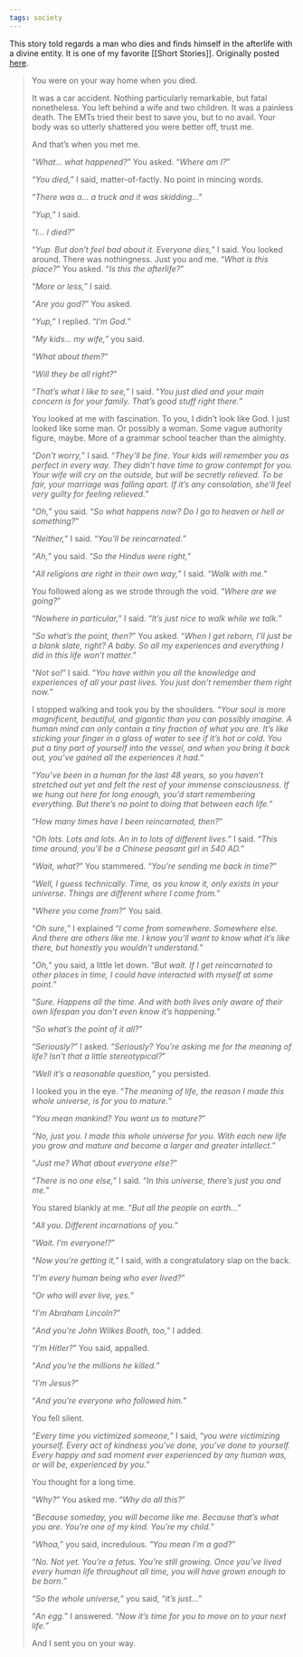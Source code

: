 ```yaml
---
tags: society
---
```


This story told regards a man who dies and finds himself in the afterlife with a divine entity. It is one of my favorite [[Short Stories]]. Originally posted [here](www.galactanet.com/oneoff/theegg_mod.html).

> You were on your way home when you died.
> 
> It was a car accident. Nothing particularly remarkable, but fatal nonetheless. You left behind a wife and two children. It was a painless death. The EMTs tried their best to save you, but to no avail. Your body was so utterly shattered you were better off, trust me.
> 
> And that’s when you met me.
> 
> “_What… what happened?_” You asked. “_Where am I?_”
> 
> “_You died,_” I said, matter-of-factly. No point in mincing words.
> 
> “_There was a… a truck and it was skidding…_”
> 
> “_Yup,_” I said.
> 
> “_I… I died?_”
> 
> “_Yup. But don’t feel bad about it. Everyone dies,_” I said.
> You looked around. There was nothingness. Just you and me. “_What is this place?_” You asked. “_Is this the afterlife?_”
> 
> “_More or less,_” I said.
> 
> “_Are you god?_” You asked.
> 
> “_Yup,_” I replied. “_I’m God._”
> 
> “_My kids… my wife,_” you said.
> 
> “_What about them?_”
> 
> “_Will they be all right?_”
> 
> “_That’s what I like to see,_” I said. “_You just died and your main concern is for your family. That’s good stuff right there._”
> 
> You looked at me with fascination. To you, I didn’t look like God. I just looked like some man. Or possibly a woman. Some vague authority figure, maybe. More of a grammar school teacher than the almighty.
> 
> “_Don’t worry,_” I said. “_They’ll be fine. Your kids will remember you as perfect in every way. They didn’t have time to grow contempt for you. Your wife will cry on the outside, but will be secretly relieved. To be fair, your marriage was falling apart. If it’s any consolation, she’ll feel very guilty for feeling relieved._”
> 
> “_Oh,_” you said. “_So what happens now? Do I go to heaven or hell or something?_”
> 
> “_Neither,_” I said. “_You’ll be reincarnated._”
> 
> “_Ah,_” you said. “_So the Hindus were right,_”
> 
> “_All religions are right in their own way,_” I said. “_Walk with me._”
> 
> You followed along as we strode through the void. “_Where are we going?_”
> 
> “_Nowhere in particular,_” I said. “_It’s just nice to walk while we talk._”
> 
> “_So what’s the point, then?_” You asked. “_When I get reborn, I’ll just be a blank slate, right? A baby. So all my experiences and everything I did in this life won’t matter._”
> 
> “_Not so!_” I said. “_You have within you all the knowledge and experiences of all your past lives. You just don’t remember them right now._”
> 
> I stopped walking and took you by the shoulders. “_Your soul is more magnificent, beautiful, and gigantic than you can possibly imagine. A human mind can only contain a tiny fraction of what you are. It’s like sticking your finger in a glass of water to see if it’s hot or cold. You put a tiny part of yourself into the vessel, and when you bring it back out, you’ve gained all the experiences it had._“
> 
> “_You’ve been in a human for the last 48 years, so you haven’t stretched out yet and felt the rest of your immense consciousness. If we hung out here for long enough, you’d start remembering everything. But there’s no point to doing that between each life._”
> 
> “_How many times have I been reincarnated, then?_”
> 
> “_Oh lots. Lots and lots. An in to lots of different lives._” I said. “_This time around, you’ll be a Chinese peasant girl in 540 AD._”
> 
> “_Wait, what?_” You stammered. “_You’re sending me back in time?_”
> 
> “_Well, I guess technically. Time, as you know it, only exists in your universe. Things are different where I come from._”
> 
> “_Where you come from?_” You said.
> 
> “_Oh sure,_” I explained “_I come from somewhere. Somewhere else. And there are others like me. I know you’ll want to know what it’s like there, but honestly you wouldn’t understand._”
> 
> “_Oh,_” you said, a little let down. “_But wait. If I get reincarnated to other places in time, I could have interacted with myself at some point._”
> 
> “_Sure. Happens all the time. And with both lives only aware of their own lifespan you don’t even know it’s happening._”
> 
> “_So what’s the point of it all?_”
> 
> “_Seriously?_” I asked. “_Seriously? You’re asking me for the meaning of life? Isn’t that a little stereotypical?_”
> 
> “_Well it’s a reasonable question,_” you persisted.
> 
> I looked you in the eye. “_The meaning of life, the reason I made this whole universe, is for you to mature._”
> 
> “_You mean mankind? You want us to mature?_”
> 
> “_No, just you. I made this whole universe for you. With each new life you grow and mature and become a larger and greater intellect._”
> 
> “_Just me? What about everyone else?_”
> 
> “_There is no one else,_” I said. “_In this universe, there’s just you and me._”
> 
> You stared blankly at me. “_But all the people on earth…_”
> 
> “_All you. Different incarnations of you._”
> 
> “_Wait. I’m everyone!?_”
> 
> “_Now you’re getting it,_” I said, with a congratulatory slap on the back.
> 
> “_I’m every human being who ever lived?_”
> 
> “_Or who will ever live, yes._”
> 
> “_I’m Abraham Lincoln?_”
> 
> “_And you’re John Wilkes Booth, too,_” I added.
> 
> “_I’m Hitler?_” You said, appalled.
> 
> “_And you’re the millions he killed._”
> 
> “_I’m Jesus?_”
> 
> “_And you’re everyone who followed him._”
> 
> You fell silent.
> 
> “_Every time you victimized someone,_” I said, “_you were victimizing yourself. Every act of kindness you’ve done, you’ve done to yourself. Every happy and sad moment ever experienced by any human was, or will be, experienced by you._”
> 
> You thought for a long time.
> 
> “_Why?_” You asked me. “_Why do all this?_”
> 
> “_Because someday, you will become like me. Because that’s what you are. You’re one of my kind. You’re my child._”
> 
> “_Whoa,_” you said, incredulous. “_You mean I’m a god?_”
> 
> “_No. Not yet. You’re a fetus. You’re still growing. Once you’ve lived every human life throughout all time, you will have grown enough to be born._”
> 
> “_So the whole universe,_” you said, “_it’s just…_”
> 
> “_An egg._” I answered. “_Now it’s time for you to move on to your next life._”
> 
> And I sent you on your way.